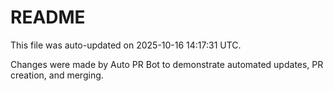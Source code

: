 # README

This file was auto-updated on 2025-10-16 14:17:31 UTC.

Changes were made by Auto PR Bot to demonstrate automated updates, PR creation, and merging.
